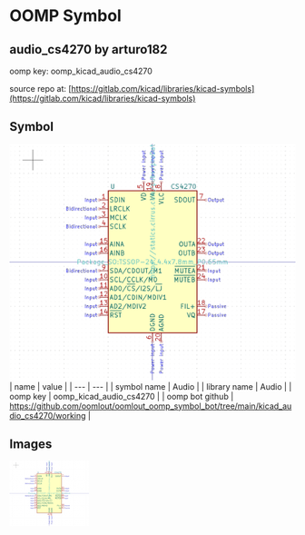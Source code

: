 # OOMP Symbol  
## audio_cs4270  by arturo182  
  
oomp key: oomp_kicad_audio_cs4270  
  
source repo at: [https://gitlab.com/kicad/libraries/kicad-symbols](https://gitlab.com/kicad/libraries/kicad-symbols)  
## Symbol  
  
[![working.png](working_600.png)](working.png)  
| name | value | 
| --- | --- | 
| symbol name | Audio | 
| library name | Audio | 
| oomp key | oomp_kicad_audio_cs4270 | 
| oomp bot github | https://github.com/oomlout/oomlout_oomp_symbol_bot/tree/main/kicad_audio_cs4270/working | 
## Images  
  
[![working.png](working_140.png)](working.png)  
